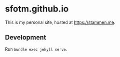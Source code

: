 # sfotm.github.io

This is my personal site, hosted at https://stammen.me.

## Development

Run `bundle exec jekyll serve`.